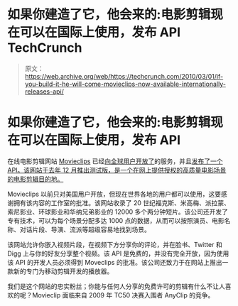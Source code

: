 # 如果你建造了它，他会来的:电影剪辑现在可以在国际上使用，发布 API TechCrunch

> 原文：<https://web.archive.org/web/https://techcrunch.com/2010/03/01/if-you-build-it-he-will-come-movieclips-now-available-internationally-releases-api/>

# 如果你建造了它，他会来的:电影剪辑现在可以在国际上使用，发布 API

在线电影剪辑网站 [Movieclips](https://web.archive.org/web/20230205141811/http://movieclips.com/) 已经[向全球用户开放了](https://web.archive.org/web/20230205141811/http://media.prnewswire.com/en/jsp/latest.jsp?resourceid=4195469&access=EH)的服务，并且[发布了一个 API。该网站于去年 12 月推出测试版，是一个在网上提供授权的高质量电影场景的电影剪辑目的地。](https://web.archive.org/web/20230205141811/http://movieclips.com/developers/)

Movieclips 以前只对美国用户开放，但现在世界各地的用户都可以使用，这要感谢拥有该内容的工作室的批准。该网站收录了 20 世纪福克斯、米高梅、派拉蒙、索尼影业、环球影业和华纳兄弟影业的 12000 多个两分钟短片。该公司还开发了专有技术，可以为每个场景分配多达 1000 点的数据，从而可以按照演员、电影名称、对话片段、导演、流派等超级容易地找到场景。

该网站允许你嵌入视频片段，在视频下方分享你的评论，并在脸书、Twitter 和 Digg 上与你的好友分享整个视频。该 API 是免费的，并没有完全开放，因为使用该 API 的开发人员必须得到 Moveclips 的批准。该公司还致力于在网站上推出一款新的专门为移动剪辑开发的播放器。

我们是这个网站的忠实粉丝；你能与任何人分享的免费许可的剪辑有什么不让人喜欢的呢？Movieclip 面临来自 2009 年 TC50 决赛入围者 AnyClip 的竞争。